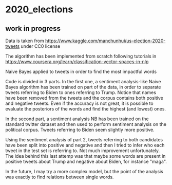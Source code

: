 # 2020_elections

## work in progress

Data is taken from https://www.kaggle.com/manchunhui/us-election-2020-tweets under CC0 license

The algorithm has been implemented from scratch following tutorials in https://www.coursera.org/learn/classification-vector-spaces-in-nlp

Naive Bayes applied to tweets in order to find the most impactful words

Code is divided in 3 parts. In the first one, a sentiment analysis-like Naive Bayes algorithm has been trained on part of the data, in order to separate tweets referring to Biden to ones referring to Trump. Notice that names have been removed from the tweets and the corpus contains both positive and negative tweets.
Even if the accuracy is not great, it is possible to evaluate the posteriors of the words and find the highest (and lowest) ones.

In the second part, a sentiment analysis NB has been trained on the standard twitter dataset and then used to perform sentiment analysis on the political corpus. Tweets referring to Biden seem slightly more positive.

Using the sentiment analysis of part 2, tweets referring to both candidates have been split into positive and negative and then I tried to infer who each tweet in the test set is referring to. Not much improvement unfortunately. The idea behind this last attemp was that maybe some words are present in positive tweets about Trump and negative about Biden, for instance "maga".

In the future, I may try a more complex model, but the point of the analysis was exactly to find relations between single words.
